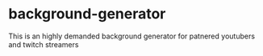 # background-generator
This is an highly demanded background generator for patnered youtubers and twitch streamers

